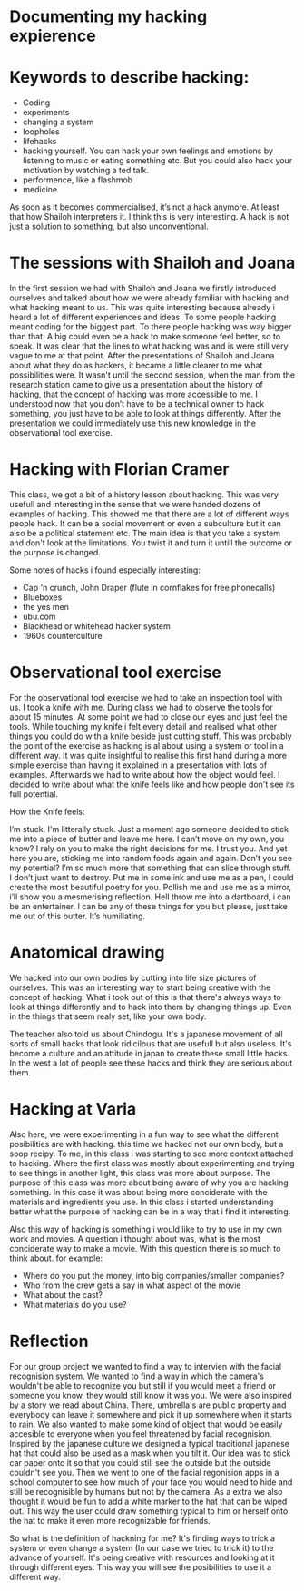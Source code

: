 # Documenting my hacking expierence


# Keywords to describe hacking:

- Coding
- experiments
- changing a system
- loopholes
- lifehacks
- hacking yourself. You can hack your own feelings and emotions by listening to music or eating something etc. But you could also hack your motivation by watching a ted talk.
- performence, like a flashmob
- medicine

As soon as it becomes commercialised, it’s not a hack anymore. At least that how Shailoh interpreters it. I think this is very interesting. A hack is not just a solution to something, but also unconventional. 

# The sessions with Shailoh and Joana

In the first session we had with Shailoh and Joana we firstly introduced ourselves and talked about how we were already familiar with hacking and what hacking meant to us. This was quite interesting because already i heard a lot of different experiences and ideas. To some people hacking meant coding for the biggest part. To there people hacking was way bigger than that. A big could even be a hack to make someone feel better, so to speak. It was clear that the lines to what hacking was and is were still very vague to me at that point. After the presentations of Shailoh and Joana about what they do as hackers, it became a little clearer to me what possibilities were. It wasn't until the second session, when the man from the research station came to give us a presentation about the history of hacking, that the concept of hacking was more accessible to me. I understood now that you don’t have to be a technical owner to hack something, you just have to be able to look at things differently. 
After the presentation we could immediately use this new knowledge in the observational tool exercise. 

# Hacking with Florian Cramer

This class, we got a bit of a history lesson about hacking. This was very usefull and interesting in the sense that we were handed dozens of examples of hacking. This showed me that there are a lot of different ways people hack. It can be a social movement or even a subculture but it can also be a political statement etc. The main idea is that you take a system and don't look at the limitations. You twist it and turn it untill the outcome or the purpose is changed.

Some notes of hacks i found especially interesting:
- Cap 'n crunch, John Draper (flute in cornflakes for free phonecalls)
- Blueboxes
- the yes men
- ubu.com
- Blackhead or whitehead hacker system
- 1960s counterculture

# Observational tool exercise

For the observational tool exercise we had to take an inspection tool with us. I took a knife with me. During class we had to observe the tools for about 15 minutes. At some point we had to close our eyes and just feel the tools. While touching my knife i felt every detail and realised what other things you could do with a knife beside just cutting stuff. This was probably the point of the exercise as hacking is al about using a system or tool in a different way. It was quite insightful to realise this first hand during a more simple exercise than having it explained in a presentation with lots of examples. Afterwards we had to write about how the object would feel. I decided to write about what the knife feels like and how people don't see its full potential.

How the Knife feels:

I’m stuck. I'm litterally stuck. Just a moment ago someone decided to stick me into a piece of butter and leave me here. I can’t move on my own, you know? I rely on you to make the right decisions for me. I trust you. And yet here you are, sticking me into random foods again and again. Don’t you see my potential? I’m so much more that something that can slice through stuff. I don’t just want to destroy. 
Put me in some ink and use me as a pen, I could create the most beautiful poetry for you. Pollish me and use me as a mirror, i’ll show you a mesmerising reflection. Hell throw me into a dartboard, i can be an entertainer. I can be any of these things for you but please, just take me out of this butter. It’s humiliating.

# Anatomical drawing
We hacked into our own bodies by cutting into life size pictures of ourselves. This was an interesting way to start being creative with the concept of hacking. What i took out of this is that there's always ways to look at things differently and to hack into them by changing things up. Even in the things that seem realy set, like your own body. 

The teacher also told us about Chindogu. It's a japanese movement of all sorts of small hacks that look ridicilous that are usefull but also useless. It's become a culture and an attitude in japan to create these small little hacks. In the west a lot of people see these hacks and think they are serious about them.

# Hacking at Varia
Also here, we were experimenting in a fun way to see what the different posibilities are with hacking. this time we hacked not our own body, but a soop recipy. To me, in this class i was starting to see more context attached to hacking. Where the first class was mostly about experimenting and trying to see things in another light, this class was more about purpose. The purpose of this class was more about being aware of why you are hacking something. In this case it was about being more conciderate with the materials and ingredients you use. In this class i started understanding better what the purpose of hacking can be in a way that i find it interesting. 

Also this way of hacking is something i would like to try to use in my own work and movies. A question i thought about was, what is the most conciderate way to make a movie. With this question there is so much to think about. for example:

- Where do you put the money, into big companies/smaller companies?
- Who from the crew gets a say in what aspect of the movie
- What about the cast?
- What materials do you use?

# Reflection

For our group project we wanted to find a way to intervien with the facial recognision system. We wanted to find a way in which the camera's wouldn't be able to recognize you but still if you would meet a friend or someone you know, they would still know it was you. We were also inspired by a story we read about China. There, umbrella's are public property and everybody can leave it somewhere and pick it up somewhere when it starts to rain. We also wanted to make some kind of object that would be easily accesible to everyone when you feel threatened by facial recognision. Inspired by the japanese culture we designed a typical traditional japanese hat that could also be used as a mask when you tilt it. Our idea was to stick car paper onto it so that you could still see the outside but the outside couldn't see you. Then we went to one of the facial regonision apps in a school computer to see how much of your face you would need to hide and still be recognisible by humans but not by the camera. As a extra we also thought it would be fun to add a white marker to the hat that can be wiped out. This way the user could draw something typical to him or herself onto the hat to make it even more recognizable for friends.

So what is the definition of hackning for me?
It's finding ways to trick a system or even change a system (In our case we tried to trick it) to the advance of yourself. It's being creative with resources and looking at it through different eyes. This way you will see the posibilities to use it a different way.
